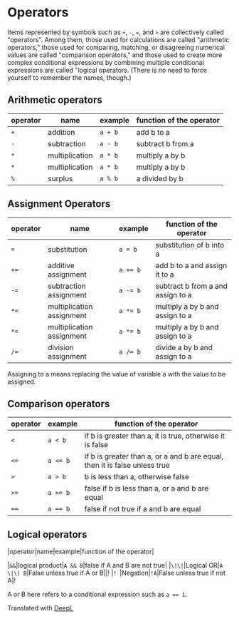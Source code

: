 # Operators

Items represented by symbols such as `+`, `-`, `=`, and `>` are collectively called "operators". Among them, those used for calculations are called "arithmetic operators," those used for comparing, matching, or disagreeing numerical values are called "comparison operators," and those used to create more complex conditional expressions by combining multiple conditional expressions are called "logical operators. (There is no need to force yourself to remember the names, though.)

## Arithmetic operators

|operator|name|example|function of the operator|
|---|---|---|---|
|`+`|addition|`a + b`|add b to a|
|`-`|subtraction|`a - b`|subtract b from a|
|`*`|multiplication|`a * b`|multiply a by b||`/`|divide
|`*`|multiplication|`a * b`|multiply a by b| |`/`|division|`a / b`|divide a by b
|`%`|surplus|`a % b`|a divided by b| remainder|

## Assignment Operators

|operator|name|example|function of the operator|
|---|---|---|---|
|`=`|substitution|`a = b`|substitution of b into a|
|`+=`|additive assignment|`a += b`|add b to a and assign it to a|
|`-=`|subtraction assignment|`a -= b`|subtract b from a and assign to a|
|`*=`|multiplication assignment|`a *= b`|multiply a by b and assign to a|
|`*=`|multiplication assignment|`a *= b`|multiply a by b and assign to a| |`/=`|division assignment|`a /= b`|divide a by b and assign to a|
|`/=`|division assignment|`a /= b`|divide a by b and assign to a| |`%=`|surplus assignment|`a %= b`|divide a by b and assign to a

Assigning to a means replacing the value of variable a with the value to be assigned.

## Comparison operators

|operator|example|function of the operator|
|---|---|---|
|`<`|`a < b`|if b is greater than a, it is true, otherwise it is false|
|`<=`|`a <= b`|if b is greater than a, or a and b are equal, then it is false unless true|
|`>`|`a > b`|b is less than a, otherwise false|
|`>=`|`a >= b`|false if b is less than a, or a and b are equal|
|`==`|`a == b`|false if not true if a and b are equal|

## Logical operators

|operator|name|example|function of the operator|

|`&&`|logical product|`A && B`|false if A and B are not true|
|`\|\|`|Logical OR|`A \|\| B`|False unless true if A or B||!
|`! `|Negation|`!A`|False unless true if not A|!

A or B here refers to a conditional expression such as `a == 1`.

Translated with [DeepL](https://www.deepl.com/translator)